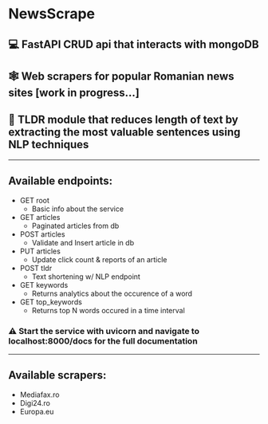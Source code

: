 # NewsScrape

## 💻 FastAPI CRUD api that interacts with mongoDB 

## 🕸 Web scrapers for popular Romanian news sites [work in progress...]

## 📖 TLDR module that reduces length of text by extracting the most valuable sentences using NLP techniques

<hr/>

## Available endpoints: 
* GET root
    * Basic info about the service
* GET articles
    * Paginated articles from db
* POST articles
    * Validate and Insert article in db
* PUT articles 
    * Update click count & reports of an article
* POST tldr
    * Text shortening w/ NLP endpoint
* GET keywords
    * Returns analytics about the occurence of a word
* GET top_keywords
    * Returns top N words occured in a time interval

### ⚠️ Start the service with uvicorn and navigate to localhost:8000/docs for the full documentation

<hr/>

## Available scrapers: 
* Mediafax.ro
* Digi24.ro
* Europa.eu